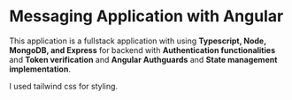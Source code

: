 # Messaging Application with Angular

This application is a fullstack application with using **Typescript, Node, MongoDB, and Express** for backend with **Authentication functionalities** and **Token verification** and **Angular Authguards** and **State management implementation**.

I used tailwind css for styling.
